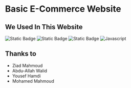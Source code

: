 # Basic E-Commerce Website
## We Used In This Website
![Static Badge](https://img.shields.io/badge/php-777BB4?style=for-the-badge&logo=php&labelColor=black)
![Static Badge](https://img.shields.io/badge/html-%23E34F26?style=for-the-badge&logo=html5&labelColor=black)
![Static Badge](https://img.shields.io/badge/css-%231572B6?style=for-the-badge&logo=css3&labelColor=black)
![Javascript](https://img.shields.io/badge/Javascript-F0DB4F?style=for-the-badge&labelColor=black&logo=javascript&logoColor=F0DB4F)
## Thanks to
* Ziad Mahmoud
* Abdu-Allah Walid
* Yousef Hamdi
* Mohamed Mahmoud
